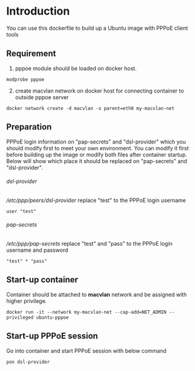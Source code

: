 Introduction
===========================
You can use this dockerfile to build up a Ubuntu image with PPPoE client tools

## Requirement
1. pppoe module should be loaded on docker host.
```
modprobe pppoe
```
2. create macvlan network on docker host for connecting container to outside pppoe server
```
docker network create -d macvlan -o parent=eth0 my-macvlan-net
```
## Preparation
PPPoE login information on "pap-secrets" and "dsl-provider" which you should modify first to meet your own environment. You can modify it first before building up the image or modify both files after container startup. Below will show which place it should be replaced on "pap-secrets" and "dsl-provider".

###### dsl-provider
*/etc/ppp/peers/dsl-provider*
replace "test" to the PPPoE login username
```
user "test"
```
###### pap-secrets
*/etc/ppp/pap-secrets*
replace "test" and "pass" to the PPPoE login username and password
```
"test" * "pass"
```
## Start-up container
Container should be attached to **macvlan** network and be assigned with higher privilege.
```
docker run -it --network my-macvlan-net --cap-add=NET_ADMIN --privileged ubuntu-pppoe
```
## Start-up PPPoE session
Go into container and start PPPoE session with below command
```
pon dsl-provider
```
